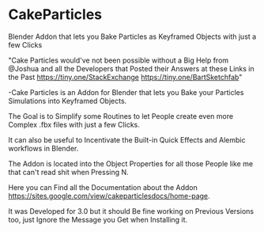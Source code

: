 # CakeParticles
Blender Addon that lets you Bake Particles as Keyframed Objects with just a few Clicks

"Cake Particles would've not been possible without a Big Help from @Joshua and all the Developers that Posted their Answers at these Links in the Past https://tiny.one/StackExchange https://tiny.one/BartSketchfab"

-Cake Particles is an Addon for Blender that lets you Bake your Particles Simulations into Keyframed Objects.

The Goal is to Simplify some Routines to let People create even more Complex .fbx files with just a few Clicks.

It can also be useful to Incentivate the Built-in Quick Effects and Alembic workflows in Blender.

The Addon is located into the Object Properties for all those People like me that can't read shit when Pressing N.

Here you can Find all the Documentation about the Addon https://sites.google.com/view/cakeparticlesdocs/home-page.

It was Developed for 3.0 but it should Be fine working on Previous Versions too, 
just Ignore the Message you Get when Installing it.

